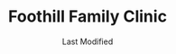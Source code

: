 ---
layout: location-page
date: Last Modified
description: "Local COVID-19 testing is available at Foothill Family Clinic in Salt Lake City, Utah, USA."
permalink: "locations/utah/salt-lake-city/foothill-family-clinic/"
tags:
  - locations
  - utah
title: Foothill Family Clinic
uniqueName: foothill-family-clinic
state: Utah
stateAbbr: UT
hood: "Salt Lake City"
address: "2295 South Foothill Drive"
city: "Salt Lake City"
zip: "84109"
zipsNearby: "82930 82931 84003 84004 84006 84010 84011 84054 84087 84302 84324 84013 84014 84015 84016 84056 84075 84089 84017 84024 84020 84027 84310 84626 84628 84025 84633 84029 84032 84033 84315 84317 84036 84061 84037 84040 84041 84005 84043 84045 84044 84047 84049 84645 84018 84050 84055 84201 84244 84401 84402 84403 84404 84405 84407 84408 84409 84412 84414 84415 84057 84058 84059 84097 84328 84060 84068 84098 84651 84042 84062 84601 84602 84603 84604 84605 84606 84065 84095 84096 84067 84069 84653 84101 84102 84103 84104 84105 84106 84107 84108 84109 84110 84111 84112 84113 84114 84115 84116 84117 84118 84119 84120 84121 84122 84123 84124 84125 84126 84127 84128 84129 84130 84131 84132 84133 84134 84136 84138 84139 84141 84143 84145 84147 84148 84150 84151 84152 84157 84158 84165 84170 84171 84180 84184 84189 84190 84199 84070 84090 84091 84092 84093 84094 84655 84660 84663 84664 84071 84031 84072 84074 84080 84082 84081 84084 84088 84340 84086 84144" 
mapUrl: "http://maps.apple.com/?q=Foothill+Family+Clinic&address=2295+South+Foothill+Drive,Salt+Lake+City,Utah,84109"
locationType: Please contact for drive-thru/walk-in availability.
phone: "801-486-3021"
website: "https://foothillfamilyclinic.com/ "
onlineBooking: undefined
closed: undefined
closedUpdate: April 17th, 2020
notes: ""
days: Weekdays
hours: 8:30AM-5:30PM
ctaMessage: Learn more
ctaUrl: "https://foothillfamilyclinic.com/"
---